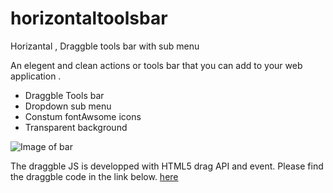 # horizontaltoolsbar
Horizantal , Draggble tools bar with sub menu

An elegent and clean actions or tools bar that you can add to your web application . 

- Draggble Tools bar
- Dropdown sub menu
- Constum fontAwsome icons
- Transparent background

![Image of bar](https://github.com/ahdbk/horizontaltoolsbar/blob/master/Capture.PNG)


The draggble JS is developped with HTML5 drag API and event. Please find the draggble code in the link below. [here](http://jsfiddle.net/robertc/kKuqH/30/)

